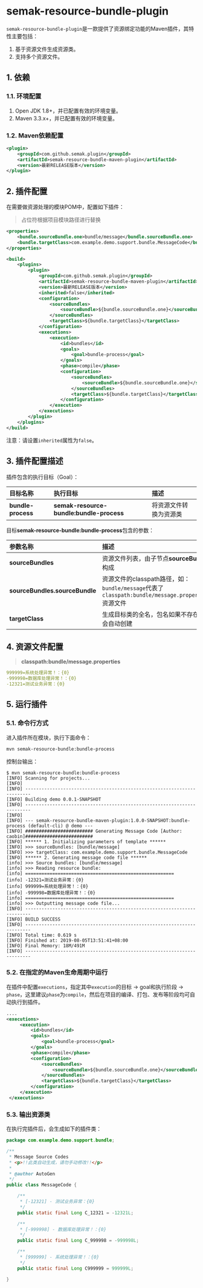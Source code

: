 # semak-resource-bundle-plugin

`semak-resource-bundle-plugin`是一款提供了资源绑定功能的Maven插件，其特性主要包括：


1. 基于资源文件生成资源类。
2. 支持多个资源文件。



## 1. 依赖


### 1.1. 环境配置


1. Open JDK 1.8+，并已配置有效的环境变量。
2. Maven 3.3.x+，并已配置有效的环境变量。



### 1.2. Maven依赖配置


```xml
<plugin>
    <groupId>com.github.semak.plugin</groupId>
    <artifactId>semak-resource-bundle-maven-plugin</artifactId>
    <version>最新RELEASE版本</version> 
</plugin>
```


## 2. 插件配置


在需要做资源处理的模块POM中，配置如下插件：


> 占位符根据项目模块路径进行替换

```xml
<properties>
    <bundle.sourceBundle.one>bundle/message</bundle.sourceBundle.one>
    <bundle.targetClass>com.example.demo.support.bundle.MessageCode</bundle.targetClass>
</properties>

<build>
    <plugins>
        <plugin>
            <groupId>com.github.semak.plugin</groupId>
            <artifactId>semak-resource-bundle-maven-plugin</artifactId>
            <version>最新RELEASE版本</version>
            <inherited>false</inherited>
            <configuration>
                <sourceBundles>
                    <sourceBundle>${bundle.sourceBundle.one}</sourceBundle>
                </sourceBundles>
                <targetClass>${bundle.targetClass}</targetClass>
            </configuration>
            <executions>
                <execution>
                    <id>bundles</id>
                    <goals>
                        <goal>bundle-process</goal>
                    </goals>
                    <phase>compile</phase>
                    <configuration>
                        <sourceBundles>
                            <sourceBundle>${bundle.sourceBundle.one}</sourceBundle>
                        </sourceBundles>
                        <targetClass>${bundle.targetClass}</targetClass>
                    </configuration>
                </execution>
            </executions>
        </plugin>
    </plugins>
</build>
```


注意：请设置`inherited`属性为`false`。



## 3. 插件配置描述


插件包含的执行目标（Goal）：

| 目标名称 | 执行目标 | 描述 |
| :--- | :--- | :--- |
| **bundle-process** | **semak-resource-bundle:bundle-process** | 将资源文件转换为资源类 |

目标**semak-resource-bundle:bundle-process**包含的参数：

| 参数名称 | 描述 |
| :--- | :--- |
| **sourceBundles** | 资源文件列表，由子节点**sourceBundle**构成 |
| **sourceBundles.sourceBundle** | 资源文件的classpath路径，如：`bundle/message`代表了`classpath:bundle/message.properties`资源文件 |
| **targetClass** | 生成目标类的全名，包名如果不存在则会自动创建 |



## 4. 资源文件配置


> **classpath:bundle/message.properties**

```yaml
999999=系统处理异常！：{0}
-999998=数据库处理异常！：{0}
-12321=测试业务异常：{0}
```



## 5. 运行插件


### 5.1. 命令行方式


进入插件所在模块，执行下面命令：


```bash
mvn semak-resource-bundle:bundle-process
```


控制台输出：


```
$ mvn semak-resource-bundle:bundle-process
[INFO] Scanning for projects...
[INFO] 
[INFO] ------------------------------------------------------------------------
[INFO] Building demo 0.0.1-SNAPSHOT
[INFO] ------------------------------------------------------------------------
[INFO] 
[INFO] --- semak-resource-bundle-maven-plugin:1.0.0-SNAPSHOT:bundle-process (default-cli) @ demo ---
[INFO] ######################### Generating Message Code [Author: caobin]#########################
[INFO] ****** 1. Initializing parameters of template ******
[INFO] >>> sourceBundles: [bundle/message]
[INFO] >>> targetClass: com.example.demo.support.bundle.MessageCode
[INFO] ****** 2. Generating message code file ******
[info] >>> Source bundles: [bundle/message]
[info] >>> Reading resource bundle: 
[info] =======================================================
[info] -12321=测试业务异常：{0}
[info] 999999=系统处理异常！：{0}
[info] -999998=数据库处理异常！：{0}
[info] =======================================================
[info] >>> Outputting message code file...
[INFO] ------------------------------------------------------------------------
[INFO] BUILD SUCCESS
[INFO] ------------------------------------------------------------------------
[INFO] Total time: 0.619 s
[INFO] Finished at: 2019-08-05T13:51:41+08:00
[INFO] Final Memory: 18M/491M
[INFO] ------------------------------------------------------------------------
```



### 5.2. 在指定的Maven生命周期中运行


在插件中配置`executions`，指定其中`execution`的目标 → goal和执行阶段 → `phase`，这里建议`phase`为`compile`，然后在项目的编译、打包、发布等阶段均可自动执行到插件。


```xml
....
<executions>
     <execution>
         <id>bundles</id>
         <goals>
             <goal>bundle-process</goal>
         </goals>
         <phase>compile</phase>
         <configuration>
             <sourceBundles>
                 <sourceBundle>${bundle.sourceBundle.one}</sourceBundle>
             </sourceBundles>
             <targetClass>${bundle.targetClass}</targetClass>
         </configuration>
     </execution>
 </executions>
```



### 5.3. 输出资源类


在执行完插件后，会生成如下的插件类：


```java
package com.example.demo.support.bundle;

/**
 * Message Source Codes
 * <p>!!此类自动生成，请勿手动修改!!</p>
 *
 * @author AutoGen
 */
public class MessageCode {

	/**
	 * [-12321] - 测试业务异常：{0}
	 */
	public static final Long C_12321 = -12321L;

	/**
	 * [-999998] - 数据库处理异常！：{0}
	 */
	public static final Long C_999998 = -999998L;

	/**
	 * [999999] - 系统处理异常！：{0}
	 */
	public static final Long C999999 = 999999L;

}
```
